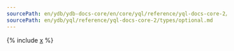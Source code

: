 ```yaml
---
sourcePath: en/ydb/ydb-docs-core/en/core/yql/reference/yql-docs-core-2/types/optional.md
sourcePath: en/ydb/yql/reference/yql-docs-core-2/types/optional.md
---
```


{% include [x](_includes/optional.md) %}

